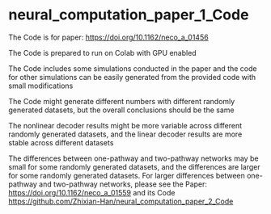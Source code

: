 # neural_computation_paper_1_Code 

The Code is for paper: https://doi.org/10.1162/neco_a_01456 

The Code is prepared to run on Colab with GPU enabled 

The Code includes some simulations conducted in the paper and the code for other simulations can be easily generated from the provided code with small modifications 

The Code might generate different numbers with different randomly generated datasets, but the overall conclusions should be the same  

The nonlinear decoder results might be more variable across different randomly generated datasets, and the linear decoder results are more stable across different datasets 

The differences between one-pathway and two-pathway networks may be small for some randomly generated datasets, and the differences are larger for some randomly generated datasets. For larger differences between one-pathway and two-pathway networks, please see the Paper: https://doi.org/10.1162/neco_a_01559 and its Code https://github.com/Zhixian-Han/neural_computation_paper_2_Code 






